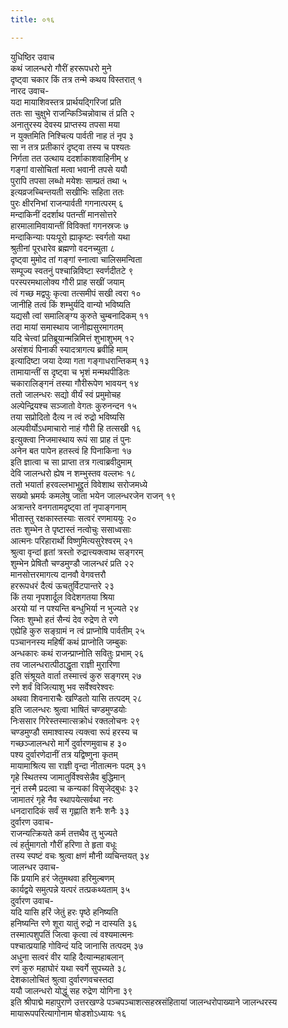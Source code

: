 ```yaml
---
title: ०१६

---
```

युधिष्ठिर उवाच  
कथं जालन्धरो गौरीं हररूपधरो मुने  
दृष्ट्वा चकार किं तत्र तन्मे कथय विस्तरात् १  
नारद उवाच-  
यदा मायाशिवस्तत्र प्रार्थयद्गिरिजां प्रति  
ततः सा चुक्षुभे राजन्किञ्चिन्नोवाच तं प्रति २  
अनातुरस्य देवस्य प्राप्तस्य तपसा मया  
न युक्तमिति निश्चित्य पार्वती नाह तं नृप ३  
सा न तत्र प्रतीकारं दृष्ट्वा तस्य च पश्यतः  
निर्गता तत उत्थाय ददर्शाकाशवाहिनीम् ४  
गङ्गां वासोचितां मत्वा भवानी तपसे ययौ  
पुरापि तपसा लब्धो मयेशः साम्प्रतं तथा ५  
इत्यव्रजच्चिन्तयती सखीभिः सहिता ततः  
पुरः क्षीरनिभां राजन्पार्वती गगनात्परम् ६  
मन्दाकिनीं ददर्शाथ पतन्तीं मानसोत्तरे  
हारमालामिवायान्तीं विविक्तां गगनस्रजः ७  
मन्दाकिन्याः पयःपूरो ह्याकृष्टः स्वर्गतो यथा  
श्रुतीनां पूरधारेव ब्रह्मणो वदनच्युता ८  
दृष्ट्वा मुमोद तां गङ्गां स्नात्वा चालिसमन्विता  
सम्पूज्य स्वतनुं पश्चान्निविष्टा स्वर्णदीतटे ९  
परस्परमथालोक्य गौरी प्राह सखीं जयाम्  
त्वं गच्छ मद्वपुः कृत्वा तत्समीपं सखी त्वरा १०  
जानीहि तत्वं किं शम्भुर्यदि वान्यो भविष्यति  
यद्यसौ त्वां समालिङ्ग्य कुरुते चुम्बनादिकम् ११  
तदा मायां समास्थाय जानीह्यसुरमागतम्  
यदि चेत्त्वां प्रतिब्रूयान्मन्निमित्तं शुभाशुभम् १२  
असंशयं पिनाकी स्यादत्रागत्य ब्रवीहि माम्  
इत्यादिष्टा जया देव्या गता गङ्गाधरान्तिकम् १३  
तामायान्तीं स दृष्ट्वा च भृशं मन्मथपीडितः  
चकारालिङ्गनं तस्या गौरीरूपेण भावयन् १४  
ततो जालन्धरः सद्यो वीर्यं स्वं प्रमुमोचह  
अल्पेन्द्रियश्च सञ्जातो वेगतः कुरुनन्दन १५  
तया सप्रोदितो दैत्य न त्वं रुद्रो भविष्यसि  
अल्पवीर्योऽधमाचारो नाहं गौरी हि तत्सखी १६  
इत्युक्त्वा निजमास्थाय रूपं सा प्राह तं पुनः  
अनेन बत पापेन हतस्त्वं हि पिनाकिना १७  
इति ज्ञात्वा च सा प्राप्ता तत्र गत्वाब्रवीदुमाम्  
देवि जालन्धरो ह्येष न शम्भुस्तव वल्लभः १८  
ततो भयार्ता हरवल्लभाभूद्द्रुतं विवेशाथ सरोजमध्ये  
सख्यो भ्रमर्यः कमलेषु जाता भयेन जालन्धरजेन राजन् १९  
अत्रान्तरे वनगतामदृष्ट्वा तां नृपाङ्गनाम्  
भीतास्तु रक्षकास्तस्याः सत्वरं रणमाययुः २०  
ततः शुम्भेन ते पृष्टास्तं नत्वोचुः ससाध्वसाः  
आत्मनः परिहारार्थो विष्णुमित्यसुरेश्वरम् २१  
श्रुत्वा वृन्दां हृतां त्रस्तो रुद्रात्त्यक्त्वाथ सङ्गरम्  
शुम्भेन प्रेषितौ चण्डमुण्डौ जालन्धरं प्रति २२  
मानसोत्तरमागत्य दानवौ वेगवत्तरौ  
हररूपधरं दैत्यं ऊचतुर्विटपान्तरे २३  
किं तया नृपशार्दूल विदेशगतया श्रिया  
अरयो यां न पश्यन्ति बन्धुभिर्या न भुज्यते २४  
जितः शुम्भो हतं सैन्यं देव रुद्रेण ते रणे  
एह्येहि कुरु सङ्ग्रामं न त्वं प्राप्नोषि पार्वतीम् २५  
पञ्चाननस्य महिषीं कथं प्राप्नोति जम्बुकः  
अन्धकारः कथं राजन्प्राप्नोति सवितुः प्रभाम् २६  
तव जालन्धरात्पीठाद्धृता राज्ञी मुरारिणा  
इति संश्रूयते वार्ता तस्मात्त्वं कुरु सङ्गरम् २७  
रणे शर्वं विजित्याशु भव सर्वेश्वरेश्वरः  
अथवा शिवनाराचैः खण्डितो यासि तत्पदम् २८  
इति जालन्धरः श्रुत्वा भाषितं चण्डमुण्डयोः  
निःससार गिरेस्तस्मात्सक्रोधं रक्तलोचनः २९  
चण्डमुण्डौ समाश्वास्य त्यक्त्वा रूपं हरस्य च  
गच्छञ्जालन्धरो मार्गे दुर्वारणमुवाच ह ३०  
पश्य दुर्वारणेदानीं तत्र यद्विष्णुना कृतम्  
मायामाश्रित्य सा राज्ञी वृन्दा नीतात्मनः पदम् ३१  
गृहे स्थितस्य जामातुर्विश्वसेन्नैव बुद्धिमान्  
नूनं तस्मै प्रदत्वा च कन्यकां विसृजेद्बुधः ३२  
जामातरं गृहे नैव स्थापयेत्सर्वथा नरः  
धनदारादिकं सर्वं स गृह्णाति शनैः शनैः ३३  
दुर्वारण उवाच-  
राजन्यत्क्रियते कर्म तत्तथैव तु भुज्यते  
त्वं हर्तुमागतो गौरीं हरिणा ते हृता वधूः  
तस्य स्पष्टं वचः श्रुत्वा क्षणं मौनी व्यचिन्तयत् ३४  
जालन्धर उवाच-  
किं प्रयामि हरं जेतुमथवा हरिमुल्बणम्  
कार्यद्वये समुत्पन्ने यत्परं तत्प्रकथ्यताम् ३५  
दुर्वारण उवाच-  
यदि यासि हरिं जेतुं हरः पृष्ठे हनिष्यति  
हनिष्यन्ति रणे शूरा यातुं रुद्रो न दास्यति ३६  
तस्मात्पशुपतिं जित्वा कृत्वा त्वं वश्यमात्मनः  
पश्चात्प्रयाहि गोविन्दं यदि जानासि तत्पदम् ३७  
अधुना सत्वरं वीर याहि दैत्यान्महाबलान्  
रणं कुरु महाघोरं यथा स्वर्गे सुपच्यते ३८  
देशकालोचितं श्रुत्वा दुर्वारणवचस्तदा  
ययौ जालन्धरो योद्धुं सह रुद्रेण योगिना ३९  
इति श्रीपाद्मे महापुराणे उत्तरखण्डे पञ्चपञ्चाशत्सहस्रसंहितायां जालन्धरोपाख्याने जालन्धरस्य मायारूपपरित्यागोनाम षोडशोऽध्यायः १६